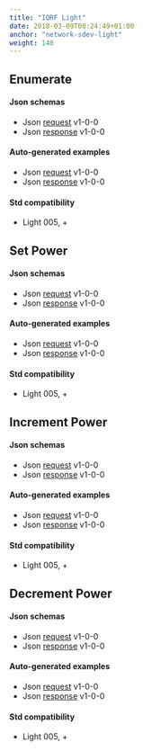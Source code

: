 ```yaml
---
title: "IQRF Light"
date: 2018-03-09T00:24:49+01:00
anchor: "network-sdev-light"
weight: 140
---
```

## Enumerate
#### Json schemas

- Json [request](https://apidocs.iqrfsdk.org/iqrf-gateway-daemon/json/#iqrf/iqrfLight_Enumerate-request-1-0-0.json) v1-0-0
- Json [response](https://apidocs.iqrfsdk.org/iqrf-gateway-daemon/json/#iqrf/iqrfLight_Enumerate-response-1-0-0.json) v1-0-0

#### Auto-generated examples

- Json [request](https://apidocs.iqrfsdk.org/iqrf-gateway-daemon/json/iqrf/agen-examples/iqrfLight_Enumerate-request-1-0-0-example.json) v1-0-0
- Json [response](https://apidocs.iqrfsdk.org/iqrf-gateway-daemon/json/iqrf/agen-examples/iqrfLight_Enumerate-response-1-0-0-example.json) v1-0-0

#### Std compatibility

- Light 005, +

## Set Power
#### Json schemas

- Json [request](https://apidocs.iqrfsdk.org/iqrf-gateway-daemon/json/#iqrf/iqrfLight_SetPower-request-1-0-0.json) v1-0-0
- Json [response](https://apidocs.iqrfsdk.org/iqrf-gateway-daemon/json/#iqrf/iqrfLight_SetPower-response-1-0-0.json) v1-0-0

#### Auto-generated examples

- Json [request](https://apidocs.iqrfsdk.org/iqrf-gateway-daemon/json/iqrf/agen-examples/iqrfLight_SetPower-request-1-0-0-example.json) v1-0-0
- Json [response](https://apidocs.iqrfsdk.org/iqrf-gateway-daemon/json/iqrf/agen-examples/iqrfLight_SetPower-response-1-0-0-example.json) v1-0-0

#### Std compatibility

- Light 005, +

## Increment Power
#### Json schemas

- Json [request](https://apidocs.iqrfsdk.org/iqrf-gateway-daemon/json/#iqrf/iqrfLight_IncrementPower-request-1-0-0.json) v1-0-0
- Json [response](https://apidocs.iqrfsdk.org/iqrf-gateway-daemon/json/#iqrf/iqrfLight_IncrementPower-response-1-0-0.json) v1-0-0

#### Auto-generated examples

- Json [request](https://apidocs.iqrfsdk.org/iqrf-gateway-daemon/json/iqrf/agen-examples/iqrfLight_IncrementPower-request-1-0-0-example.json) v1-0-0
- Json [response](https://apidocs.iqrfsdk.org/iqrf-gateway-daemon/json/iqrf/agen-examples/iqrfLight_IncrementPower-response-1-0-0-example.json) v1-0-0

#### Std compatibility

- Light 005, +

## Decrement Power
#### Json schemas

- Json [request](https://apidocs.iqrfsdk.org/iqrf-gateway-daemon/json/#iqrf/iqrfLight_DecrementPower-request-1-0-0.json) v1-0-0
- Json [response](https://apidocs.iqrfsdk.org/iqrf-gateway-daemon/json/#iqrf/iqrfLight_DecrementPower-response-1-0-0.json) v1-0-0

#### Auto-generated examples

- Json [request](https://apidocs.iqrfsdk.org/iqrf-gateway-daemon/json/iqrf/agen-examples/iqrfLight_DecrementPower-request-1-0-0-example.json) v1-0-0
- Json [response](https://apidocs.iqrfsdk.org/iqrf-gateway-daemon/json/iqrf/agen-examples/iqrfLight_DecrementPower-response-1-0-0-example.json) v1-0-0

#### Std compatibility

- Light 005, +
